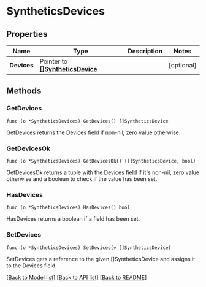 # SyntheticsDevices

## Properties

Name | Type | Description | Notes
------------ | ------------- | ------------- | -------------
**Devices** | Pointer to [**[]SyntheticsDevice**](SyntheticsDevice.md) |  | [optional] 

## Methods

### GetDevices

`func (o *SyntheticsDevices) GetDevices() []SyntheticsDevice`

GetDevices returns the Devices field if non-nil, zero value otherwise.

### GetDevicesOk

`func (o *SyntheticsDevices) GetDevicesOk() ([]SyntheticsDevice, bool)`

GetDevicesOk returns a tuple with the Devices field if it's non-nil, zero value otherwise
and a boolean to check if the value has been set.

### HasDevices

`func (o *SyntheticsDevices) HasDevices() bool`

HasDevices returns a boolean if a field has been set.

### SetDevices

`func (o *SyntheticsDevices) SetDevices(v []SyntheticsDevice)`

SetDevices gets a reference to the given []SyntheticsDevice and assigns it to the Devices field.


[[Back to Model list]](../README.md#documentation-for-models) [[Back to API list]](../README.md#documentation-for-api-endpoints) [[Back to README]](../README.md)



